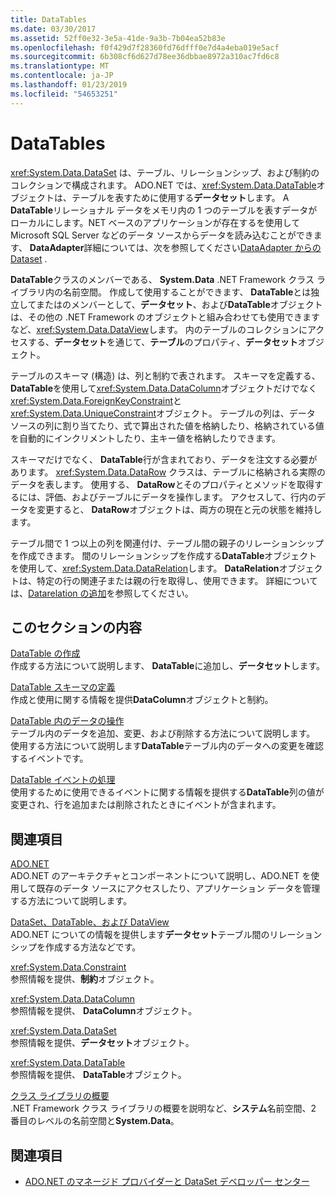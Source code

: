 ```yaml
---
title: DataTables
ms.date: 03/30/2017
ms.assetid: 52ff0e32-3e5a-41de-9a3b-7b04ea52b83e
ms.openlocfilehash: f0f429d7f28360fd76dfff0e7d4a4eba019e5acf
ms.sourcegitcommit: 6b308cf6d627d78ee36dbbae8972a310ac7fd6c8
ms.translationtype: MT
ms.contentlocale: ja-JP
ms.lasthandoff: 01/23/2019
ms.locfileid: "54653251"
---
```

# <a name="datatables"></a>DataTables
<xref:System.Data.DataSet> は、テーブル、リレーションシップ、および制約のコレクションで構成されます。 ADO.NET では、<xref:System.Data.DataTable>オブジェクトは、テーブルを表すために使用する**データセット**します。 A **DataTable**リレーショナル データをメモリ内の 1 つのテーブルを表すデータがローカルにします。NET ベースのアプリケーションが存在するを使用して Microsoft SQL Server などのデータ ソースからデータを読み込むことができます、 **DataAdapter**詳細については、次を参照してください[DataAdapter からの Dataset](../../../../../docs/framework/data/adonet/populating-a-dataset-from-a-dataadapter.md) .  
  
 **DataTable**クラスのメンバーである、 **System.Data** .NET Framework クラス ライブラリ内の名前空間。 作成して使用することができます、 **DataTable**とは独立してまたはのメンバーとして、**データセット**、および**DataTable**オブジェクトは、その他の .NET Framework のオブジェクトと組み合わせても使用できますなど、<xref:System.Data.DataView>します。 内のテーブルのコレクションにアクセスする、**データセット**を通じて、**テーブル**のプロパティ、**データセット**オブジェクト。  
  
 テーブルのスキーマ (構造) は、列と制約で表されます。 スキーマを定義する、 **DataTable**を使用して<xref:System.Data.DataColumn>オブジェクトだけでなく<xref:System.Data.ForeignKeyConstraint>と<xref:System.Data.UniqueConstraint>オブジェクト。 テーブルの列は、データ ソースの列に割り当てたり、式で算出された値を格納したり、格納されている値を自動的にインクリメントしたり、主キー値を格納したりできます。  
  
 スキーマだけでなく、 **DataTable**行が含まれており、データを注文する必要があります。 <xref:System.Data.DataRow> クラスは、テーブルに格納される実際のデータを表します。 使用する、 **DataRow**とそのプロパティとメソッドを取得するには、評価、およびテーブルにデータを操作します。 アクセスして、行内のデータを変更すると、 **DataRow**オブジェクトは、両方の現在と元の状態を維持します。  
  
 テーブル間で 1 つ以上の列を関連付け、テーブル間の親子のリレーションシップを作成できます。 間のリレーションシップを作成する**DataTable**オブジェクトを使用して、<xref:System.Data.DataRelation>します。 **DataRelation**オブジェクトは、特定の行の関連子または親の行を取得し、使用できます。 詳細については、[Datarelation の追加](../../../../../docs/framework/data/adonet/dataset-datatable-dataview/adding-datarelations.md)を参照してください。  
  
## <a name="in-this-section"></a>このセクションの内容  
 [DataTable の作成](../../../../../docs/framework/data/adonet/dataset-datatable-dataview/creating-a-datatable.md)  
 作成する方法について説明します、 **DataTable**に追加し、**データセット**します。  
  
 [DataTable スキーマの定義](../../../../../docs/framework/data/adonet/dataset-datatable-dataview/datatable-schema-definition.md)  
 作成と使用に関する情報を提供**DataColumn**オブジェクトと制約。  
  
 [DataTable 内のデータの操作](../../../../../docs/framework/data/adonet/dataset-datatable-dataview/manipulating-data-in-a-datatable.md)  
 テーブル内のデータを追加、変更、および削除する方法について説明します。 使用する方法について説明します**DataTable**テーブル内のデータへの変更を確認するイベントです。  
  
 [DataTable イベントの処理](../../../../../docs/framework/data/adonet/dataset-datatable-dataview/handling-datatable-events.md)  
 使用するために使用できるイベントに関する情報を提供する**DataTable**列の値が変更され、行を追加または削除されたときにイベントが含まれます。  
  
## <a name="related-sections"></a>関連項目  
 [ADO.NET](../../../../../docs/framework/data/adonet/index.md)  
 ADO.NET のアーキテクチャとコンポーネントについて説明し、ADO.NET を使用して既存のデータ ソースにアクセスしたり、アプリケーション データを管理する方法について説明します。  
  
 [DataSet、DataTable、および DataView](../../../../../docs/framework/data/adonet/dataset-datatable-dataview/index.md)  
 ADO.NET についての情報を提供します**データセット**テーブル間のリレーションシップを作成する方法などです。  
  
 <xref:System.Data.Constraint>  
 参照情報を提供、**制約**オブジェクト。  
  
 <xref:System.Data.DataColumn>  
 参照情報を提供、 **DataColumn**オブジェクト。  
  
 <xref:System.Data.DataSet>  
 参照情報を提供、**データセット**オブジェクト。  
  
 <xref:System.Data.DataTable>  
 参照情報を提供、 **DataTable**オブジェクト。  
  
 [クラス ライブラリの概要](../../../../../docs/standard/class-library-overview.md)  
 .NET Framework クラス ライブラリの概要を説明など、**システム**名前空間、2 番目のレベルの名前空間と**System.Data**。  
  
## <a name="see-also"></a>関連項目
- [ADO.NET のマネージド プロバイダーと DataSet デベロッパー センター](https://go.microsoft.com/fwlink/?LinkId=217917)
